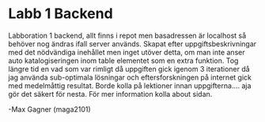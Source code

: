 # Labb 1 Backend
Labboration 1 backend, allt finns i repot men basadressen är localhost så behöver nog ändras ifall server används. Skapat efter uppgiftsbeskrivningar med det nödvändiga inehållet
men inget utöver detta, om man inte anser auto katalogiseringen inom table elementet som en extra funktion. Tog längre tid en vad som var rimligt då uppgiften gick igenom 3 iterationer
då jag använda sub-optimala lösningar och eftersforskningen på internet gick med medelmåttig resultat. Borde kolla på lektioner innan uppgifterna.... aja gör det säkert för nesta.
För mer information kolla about sidan. 

-Max Gagner (maga2101)
